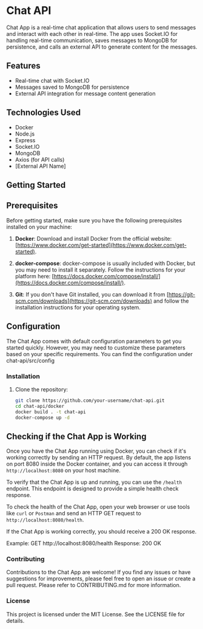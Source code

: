 # Chat API

Chat App is a real-time chat application that allows users to send messages and interact with each other in real-time. The app uses Socket.IO for handling real-time communication, saves messages to MongoDB for persistence, and calls an external API to generate content for the messages.

## Features

- Real-time chat with Socket.IO
- Messages saved to MongoDB for persistence
- External API integration for message content generation 

## Technologies Used

- Docker
- Node.js
- Express
- Socket.IO
- MongoDB
- Axios (for API calls)
- [External API Name]

## Getting Started

## Prerequisites

Before getting started, make sure you have the following prerequisites installed on your machine:

1. **Docker**: Download and install Docker from the official website: [https://www.docker.com/get-started](https://www.docker.com/get-started).

2. **docker-compose**: docker-compose is usually included with Docker, but you may need to install it separately. Follow the instructions for your platform here: [https://docs.docker.com/compose/install/](https://docs.docker.com/compose/install/).

3. **Git**: If you don't have Git installed, you can download it from [https://git-scm.com/downloads](https://git-scm.com/downloads) and follow the installation instructions for your operating system.

## Configuration

The Chat App comes with default configuration parameters to get you started quickly. However, you may need to customize these parameters based on your specific requirements. You can find the configuration under chat-api/src/config

### Installation

1. Clone the repository:

   ```bash
   git clone https://github.com/your-username/chat-api.git
   cd chat-api/docker
   docker build . -t chat-api
   docker-compose up -d

## Checking if the Chat App is Working

Once you have the Chat App running using Docker, you can check if it's working correctly by sending an HTTP request. By default, the app listens on port 8080 inside the Docker container, and you can access it through `http://localhost:8080` on your host machine.

To verify that the Chat App is up and running, you can use the `/health` endpoint. This endpoint is designed to provide a simple health check response.

To check the health of the Chat App, open your web browser or use tools like `curl` or `Postman` and send an HTTP GET request to `http://localhost:8080/health`.

If the Chat App is working correctly, you should receive a 200 OK response.

Example:
GET http://localhost:8080/health
Response: 200 OK

### Contributing

Contributions to the Chat App are welcome! If you find any issues or have suggestions for improvements, please feel free to open an issue or create a pull request. Please refer to CONTRIBUTING.md for more information.

### License

This project is licensed under the MIT License. See the LICENSE file for details.
